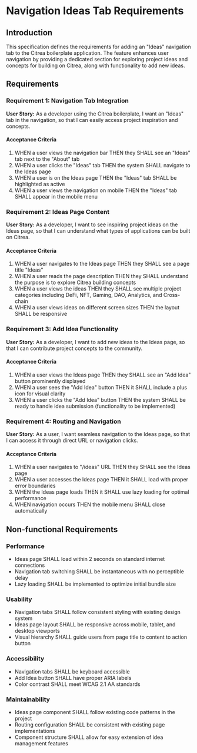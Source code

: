 # Navigation Ideas Tab Requirements

## Introduction
This specification defines the requirements for adding an "Ideas" navigation tab to the Citrea boilerplate application. The feature enhances user navigation by providing a dedicated section for exploring project ideas and concepts for building on Citrea, along with functionality to add new ideas.

## Requirements

### Requirement 1: Navigation Tab Integration
**User Story:** As a developer using the Citrea boilerplate, I want an "Ideas" tab in the navigation, so that I can easily access project inspiration and concepts.

#### Acceptance Criteria
1. WHEN a user views the navigation bar THEN they SHALL see an "Ideas" tab next to the "About" tab
2. WHEN a user clicks the "Ideas" tab THEN the system SHALL navigate to the Ideas page
3. WHEN a user is on the Ideas page THEN the "Ideas" tab SHALL be highlighted as active
4. WHEN a user views the navigation on mobile THEN the "Ideas" tab SHALL appear in the mobile menu

### Requirement 2: Ideas Page Content
**User Story:** As a developer, I want to see inspiring project ideas on the Ideas page, so that I can understand what types of applications can be built on Citrea.

#### Acceptance Criteria
1. WHEN a user navigates to the Ideas page THEN they SHALL see a page title "Ideas"
2. WHEN a user reads the page description THEN they SHALL understand the purpose is to explore Citrea building concepts
3. WHEN a user views the ideas THEN they SHALL see multiple project categories including DeFi, NFT, Gaming, DAO, Analytics, and Cross-chain
4. WHEN a user views ideas on different screen sizes THEN the layout SHALL be responsive

### Requirement 3: Add Idea Functionality
**User Story:** As a developer, I want to add new ideas to the Ideas page, so that I can contribute project concepts to the community.

#### Acceptance Criteria
1. WHEN a user views the Ideas page THEN they SHALL see an "Add Idea" button prominently displayed
2. WHEN a user sees the "Add Idea" button THEN it SHALL include a plus icon for visual clarity
3. WHEN a user clicks the "Add Idea" button THEN the system SHALL be ready to handle idea submission (functionality to be implemented)

### Requirement 4: Routing and Navigation
**User Story:** As a user, I want seamless navigation to the Ideas page, so that I can access it through direct URL or navigation clicks.

#### Acceptance Criteria
1. WHEN a user navigates to "/ideas" URL THEN they SHALL see the Ideas page
2. WHEN a user accesses the Ideas page THEN it SHALL load with proper error boundaries
3. WHEN the Ideas page loads THEN it SHALL use lazy loading for optimal performance
4. WHEN navigation occurs THEN the mobile menu SHALL close automatically

## Non-functional Requirements

### Performance
- Ideas page SHALL load within 2 seconds on standard internet connections
- Navigation tab switching SHALL be instantaneous with no perceptible delay
- Lazy loading SHALL be implemented to optimize initial bundle size

### Usability
- Navigation tabs SHALL follow consistent styling with existing design system
- Ideas page layout SHALL be responsive across mobile, tablet, and desktop viewports
- Visual hierarchy SHALL guide users from page title to content to action button

### Accessibility
- Navigation tabs SHALL be keyboard accessible
- Add Idea button SHALL have proper ARIA labels
- Color contrast SHALL meet WCAG 2.1 AA standards

### Maintainability
- Ideas page component SHALL follow existing code patterns in the project
- Routing configuration SHALL be consistent with existing page implementations
- Component structure SHALL allow for easy extension of idea management features
